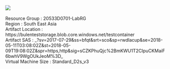 <a href="https://portal.azure.com/#create/Microsoft.Template/uri/https%3A%2F%2Fraw.githubusercontent.com%2Fbsezgin%2F20533-ImplementingMicrosoftAzureInfrastructureSolutions%2Fmaster%2FAllfiles%2FLabfiles%2FLab07%2FStarter%2FTemplates%2Fazuredeploy.json" target="_blank">
    <img src="https://azuredeploy.net/deploybutton.png"/>
</a>
<br>
<br>
Resource Group : 20533D0701-LabRG
<br>
Region : South East Asia
<br>
Artifact Location : https://bulenteststorage.blob.core.windows.net/testcontainer
<br>
Artifact SAS : _?sv=2017-07-29&ss=bfqt&srt=sco&sp=rwdlacup&se=2018-05-11T03:08:02Z&st=2018-05-09T19:08:02Z&spr=https,http&sig=sCZKPhuQjc%2BmKWU1T2CIpuCKMaiF6bwhV9WgOUkJeoM%3D_
<br>
Virtual Machine Size : Standard_D2s_v3

